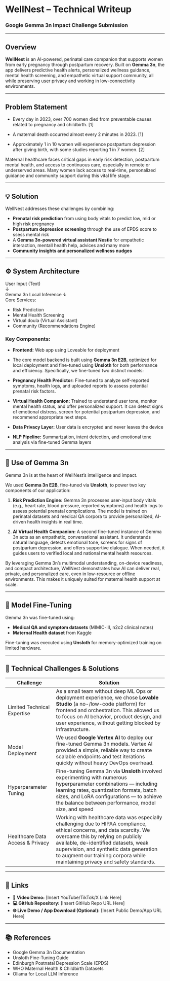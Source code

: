 
# WellNest – Technical Writeup  
### Google Gemma 3n Impact Challenge Submission

---

## Overview

**WellNest** is an AI-powered,  perinatal care companion that supports women from early pregnancy through postpartum recovery. Built on **Gemma 3n**, the app delivers predictive health alerts, personalized wellness guidance, mental health screening, and empathetic virtual support community, all while preserving user privacy and working in low-connectivity environments.

---

## Problem Statement

 - Every day in 2023, over 700 women died from preventable causes
   related to pregnancy and childbirth. [1]
   
 - A maternal death occurred almost every 2 minutes in 2023. [1]
 - Approximately 1 in 10 women will experience postpartum depression after giving birth, with some studies reporting 1 in 7 women. [2]

Maternal healthcare faces critical gaps in early risk detection, postpartum mental health, and access to continuous care, especially in remote or underserved areas. Many women lack access to real-time, personalized guidance and community support during this vital life stage.


---

## 💡 Solution

WellNest addresses these challenges by combining:

- **Prenatal risk prediction** from using body vitals to predict low, mid or high risk pregnancy
- **Postpartum depression screening** through the use of EPDS score to ssess mental risk
- A **Gemma 3n-powered virtual assistant Nestie** for empathetic interaction, mentall health help, advices and many more
- **Community insights and personalized wellness nudges**

---

## ⚙️ System Architecture

User Input (Text)  
↓  
Gemma 3n Local Inference
↓  
Core Services:
-   Risk Prediction
-   Mental Health Screening
-  Virtual doula (Virtual Assistant)
-   Community (Recommendations Engine)

### Key Components:

- **Frontend:** Web app using Loveable for deployment
- The core model backend is built using **Gemma 3n E2B**, optimized for local deployment and fine-tuned using **Unsloth** for both performance and efficiency. Specifically, we fine-tuned two distinct models:

-  **Pregnancy Health Predictor:** Fine-tuned to analyze self-reported symptoms, health logs, and uploaded reports to assess potential prenatal risk factors.
    
-  **Virtual Health Companion:** Trained to understand user tone, monitor mental health status, and offer personalized support. It can detect signs of emotional distress, screen for potential postpartum depression, and recommend appropriate next steps.
- **Data Privacy Layer:** User data is encrypted and never leaves the device  
- **NLP Pipeline:** Summarization, intent detection, and emotional tone analysis via fine-tuned Gemma layers  

---

## 🤖 Use of Gemma 3n

Gemma 3n is at the heart of WellNest’s intelligence and impact.

We used **Gemma 3n E2B**, fine-tuned via **Unsloth**, to power two key components of our application:

1.  **Risk Prediction Engine:** Gemma 3n processes user-input body vitals (e.g., heart rate, blood pressure, reported symptoms) and health logs to assess potential prenatal complications. The model is trained on perinatal datasets and medical QA corpora to provide personalized, AI-driven health insights in real time.
    
2.  **AI Virtual Health Companion:** A second fine-tuned instance of Gemma 3n acts as an empathetic, conversational assistant. It understands natural language, detects emotional tone, screens for signs of postpartum depression, and offers supportive dialogue. When needed, it guides users to verified local and national mental health resources.
    

By leveraging Gemma 3n’s multimodal understanding, on-device readiness, and compact architecture, WellNest demonstrates how AI can deliver real, private, and personalized care, even in low-resource or offline environments. This makes it uniquely suited for maternal health support at scale.

---

## 🧪 Model Fine-Tuning

Gemma 3n was fine-tuned using:

- **Medical QA and symptom datasets** (MIMIC-III, n2c2 clinical notes)
- **Maternal Health dataset** from Kaggle

Fine-tuning was executed using **Unsloth** for memory-optimized training on limited hardware.

---

## 🚧 Technical Challenges & Solutions

| Challenge             | Solution                                                                 |
|-----------------------|--------------------------------------------------------------------------|
| Limited Technical Expertise    | As a small team without deep ML Ops or deployment experience, we chose **Lovable Studio** (a no-/low-code platform) for frontend and orchestration. This allowed us to focus on AI behavior, product design, and user experience, without getting blocked by infrastructure.       |
| Model Deployment  | We used **Google Vertex AI** to deploy our fine-tuned Gemma 3n models. Vertex AI provided a simple, reliable way to create scalable endpoints and test iterations quickly without heavy DevOps overhead.         |
| Hyperparameter Tuning      | Fine-tuning Gemma 3n via **Unsloth** involved experimenting with numerous hyperparameter combinations — including learning rates, quantization formats, batch sizes, and LoRA configurations — to achieve the balance between performance, model size, and speed   |
| Healthcare Data Access & Privacy  | Working with healthcare data was especially challenging due to HIPAA compliance, ethical concerns, and data scarcity. We overcame this by relying on publicly available, de-identified datasets, weak supervision, and synthetic data generation to augment our training corpora while maintaining privacy and safety standards.|

---

## 🔗 Links

- **🎥 Video Demo:** [Insert YouTube/TikTok/X Link Here]  
- **💻 GitHub Repository:** [Insert GitHub Repo URL Here]  
- **🌐 Live Demo / App Download (Optional):** [Insert Public Demo/App URL Here]

---

## 📚 References

- Google Gemma 3n Documentation  
- Unsloth Fine-Tuning Guide  
- Edinburgh Postnatal Depression Scale (EPDS)  
- WHO Maternal Health & Childbirth Datasets  
- Ollama for Local LLM Inference  
